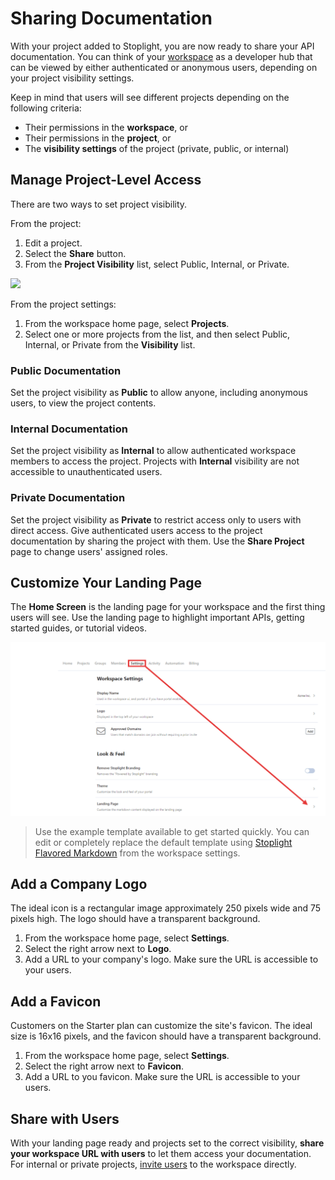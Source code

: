 # Sharing Documentation

With your project added to Stoplight, you are now ready to share your API documentation. You can think of your [workspace](./../2.-workspaces/a.creating-a-workspace.md) as a developer hub that can be viewed by either authenticated or anonymous users, depending on your project visibility settings.

Keep in mind that users will see different projects depending on the following criteria:
- Their permissions in the **workspace**, or
- Their permissions in the **project**, or
- The **visibility settings** of the project (private, public, or internal)

## Manage Project-Level Access

There are two ways to set project visibility.

From the project:

1. Edit a project.
2. Select the **Share** button.
3. From the **Project Visibility** list, select Public, Internal, or Private. 

![](../assets/images/manage-project-access.png)

From the project settings:

1. From the workspace home page, select **Projects**.
2. Select one or more projects from the list, and then select Public, Internal, or Private from the **Visibility** list. 


### Public Documentation

Set the project visibility as **Public** to allow anyone, including anonymous users, to view the project contents.

### Internal Documentation

Set the project visibility as **Internal** to allow authenticated workspace members to access the project. Projects with **Internal** visibility are not accessible to unauthenticated users.

### Private Documentation

Set the project visibility as **Private** to restrict access only to users with direct access. Give authenticated users access to the project documentation by sharing the project with them. Use the **Share Project** page to change users' assigned roles. 

## Customize Your Landing Page

The **Home Screen** is the landing page for your workspace and the first thing users will see. Use the landing page to highlight important APIs, getting started guides, or tutorial videos.

![landing-page-content](../assets/images/customizing-the-landing-page.png)

> Use the example template available to get started quickly. You can edit or completely replace the default template using [Stoplight Flavored Markdown](https://meta.stoplight.io/docs/studio/docs/Documentation/03a-stoplight-flavored-markdown.md) from the workspace settings.

## Add a Company Logo

The ideal icon is a rectangular image approximately 250 pixels wide and 75 pixels high. The logo should have a transparent background. 

1. From the workspace home page, select **Settings**.
2. Select the right arrow next to **Logo**.
3. Add a URL to your company's logo. Make sure the URL is accessible to your users. 

## Add a Favicon

Customers on the Starter plan can customize the site's favicon. The ideal size is 16x16 pixels, and the favicon should have a transparent background. 

1. From the workspace home page, select **Settings**.
2. Select the right arrow next to **Favicon**.
3. Add a URL to you favicon. Make sure the URL is accessible to your users. 

## Share with Users

With your landing page ready and projects set to the correct visibility, **share your workspace URL with users** to let them access your documentation. For internal or private projects, [invite users](../2.-workspaces/d.inviting-your-team.md) to the workspace directly. 
